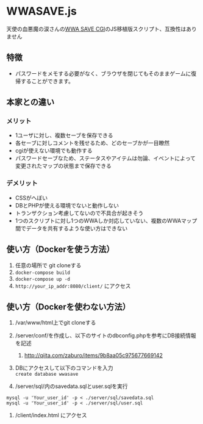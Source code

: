 # WWASAVE.js
天使の血悪魔の涙さんの[WWA SAVE CGI](http://tenaku.sakura.ne.jp/materia/script/wwa/save.html)のJS移植版スクリプト、互換性はありません

## 特徴
* パスワードをメモする必要がなく、ブラウザを閉じてもそのままゲームに復帰することができます。

## 本家との違い
### メリット
* 1ユーザに対し、複数セーブを保存できる
* 各セーブに対しコメントを残せるため、どのセーブかが一目瞭然
* cgiが使えない環境でも動作する
* パスワードセーブなため、ステータスやアイテムは勿論、イベントによって変更されたマップの状態まで保存できる

### デメリット
* CSSがへぼい
* DBとPHPが使える環境でないと動作しない
* トランザクション考慮してないので不具合が起きそう
* 1つのスクリプトに対し1つのWWAしか対応していない、複数のWWAマップ間でデータを共有するような使い方はできない

## 使い方（Dockerを使う方法）
1. 任意の場所で git cloneする
1. `docker-compose build`
1. `docker-compose up -d`
1. `http://your_ip_addr:8080/client/` にアクセス

## 使い方（Dockerを使わない方法）
1. /var/www/html上でgit cloneする
1. /server/conf/を作成し、以下のサイトのdbconfig.phpを参考にDB接続情報を記述
	1. http://qiita.com/zaburo/items/9b8aa05c975677669142

1. DBにアクセスして以下のコマンドを入力  
`create database wwasave`
1. /server/sql/内のsavedata.sqlとuser.sqlを実行
```
mysql -u 'Your_user_id' -p < ./server/sql/savedata.sql
mysql -u 'Your_user_id' -p < ./server/sql/user.sql
```
1. /client/index.html にアクセス
